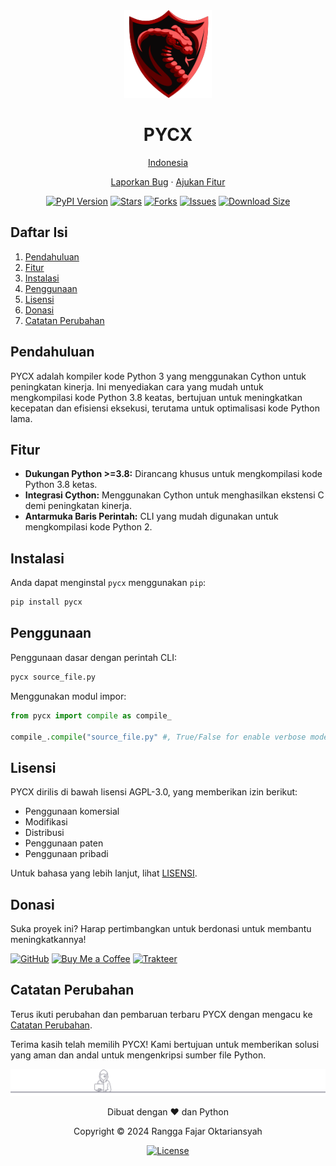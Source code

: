 <div align="center">
  <img src="https://raw.githubusercontent.com/FajarKim/pycx/master/image/logo.svg" alt="PYCX Logo" width="140"/>
  <h1>PYCX</h1>
  <p><a href="https://github.com/FajarKim/pycx/blob/master/README-ID.md">Indonesia</a></p>
  <p><a href="https://github.com/FajarKim/pycx/issues/new?assignees=&labels=bug&projects=&template=bug_report.yml">Laporkan Bug</a> · <a href="https://github.com/FajarKim/pycx/issues/new?assignees=&labels=enhancement&projects=&template=feature_request.yml">Ajukan Fitur</a></p>
  <p>
    <a href="https://pypi.org/project/pycx"><img src="https://img.shields.io/pypi/v/pycx?label=PyPI&labelColor=302d41&color=8aadf4&logoColor=d9e0ee&logo=pypi&style=for-the-badge" alt="PyPI Version"/></a>
    <a href="https://github.com/FajarKim/pycx/stargazers/"><img src="https://custom-icon-badges.demolab.com/github/stars/FajarKim/pycx?label=Stars&logo=star&labelColor=302d41&color=c9cbff&logoColor=d9e0ee&style=for-the-badge" alt="Stars"></a>
    <a href="https://github.com/FajarKim/pycx/network/members/"><img src="https://custom-icon-badges.demolab.com/github/forks/FajarKim/pycx?label=Forks&logo=fork&labelColor=302d41&color=b5e8e0&logoColor=d9e0ee&style=for-the-badge" alt="Forks"/></a>
    <a href="https://github.com/FajarKim/pycx/issues"><img src="https://custom-icon-badges.demolab.com/github/issues/FajarKim/pycx?label=Issues&labelColor=302d41&color=f5a97f&logoColor=d9e0ee&logo=issue&style=for-the-badge" alt="Issues"/></a>
    <a href="https://github.com/FajarKim/pycx/archive/refs/heads/master.zip"><img src="https://custom-icon-badges.demolab.com/github/languages/code-size/FajarKim/pycx?label=Download&logo=download&labelColor=302d41&color=b7bdf8&logoColor=d9e0ee&style=for-the-badge" alt="Download Size"/></a>
  </p>
</div>

## Daftar Isi

1. [Pendahuluan](#pendahuluan)
2. [Fitur](#fitur)
3. [Instalasi](#instalasi)
4. [Penggunaan](#penggunaan)
5. [Lisensi](#lisensi)
6. [Donasi](#donasi)
7. [Catatan Perubahan](#catatan-perubahan)

## Pendahuluan

PYCX adalah kompiler kode Python 3 yang menggunakan Cython untuk peningkatan kinerja. Ini menyediakan cara yang mudah untuk mengkompilasi kode Python 3.8 keatas, bertujuan untuk meningkatkan kecepatan dan efisiensi eksekusi, terutama untuk optimalisasi kode Python lama.

## Fitur

- **Dukungan Python >=3.8:** Dirancang khusus untuk mengkompilasi kode Python 3.8 ketas.
- **Integrasi Cython:** Menggunakan Cython untuk menghasilkan ekstensi C demi peningkatan kinerja.
- **Antarmuka Baris Perintah:** CLI yang mudah digunakan untuk mengkompilasi kode Python 2.

## Instalasi

Anda dapat menginstal `pycx` menggunakan `pip`:

```bash
pip install pycx
```

## Penggunaan

Penggunaan dasar dengan perintah CLI:

```bash
pycx source_file.py
```

Menggunakan modul impor:

```python
from pycx import compile as compile_

compile_.compile("source_file.py" #, True/False for enable verbose mode)
```

## Lisensi

PYCX dirilis di bawah lisensi AGPL-3.0, yang memberikan izin berikut:
- Penggunaan komersial
- Modifikasi
- Distribusi
- Penggunaan paten
- Penggunaan pribadi

Untuk bahasa yang lebih lanjut, lihat [LISENSI](https://github.com/FajarKim/pycx/blob/master/LICENSE).

## Donasi

Suka proyek ini? Harap pertimbangkan untuk berdonasi untuk membantu meningkatkannya!

[![GitHub](https://img.shields.io/badge/GitHub-Sponsor-blue?labelColor=302d41&color=f5bde6&logo=github&logoColor=d9e0ee&style=for-the-badge)](https://github.com/sponsors/FajarKim/)
[![Buy Me a Coffee](https://img.shields.io/badge/Buy%20Me%20A%20Coffee-Donate-blue?labelColor=302d41&color=eed49f&logo=buymeacoffee&logoColor=d9e0ee&style=for-the-badge)](https://buymeacoffee.com/fajarkim/)
[![Trakteer](https://custom-icon-badges.demolab.com/badge/Trakteer-Donate-blue?labelColor=302d41&color=ed8796&logo=trakteerid&logoColor=d9e0ee&style=for-the-badge)](https://trakteer.id/fajarkim/)

## Catatan Perubahan

Terus ikuti perubahan dan pembaruan terbaru PYCX dengan mengacu ke [Catatan Perubahan](https://github.com/FajarKim/pycx/releases).

Terima kasih telah memilih PYCX! Kami bertujuan untuk memberikan solusi yang aman dan andal untuk mengenkripsi sumber file Python.

<div align="center">
  <img src="https://raw.githubusercontent.com/FajarKim/FajarKim/master/images/line.svg?sanitize=true"/>
</div>

<p align="center">Dibuat dengan ❤️ dan Python</p>
<p align="center">Copyright © 2024 Rangga Fajar Oktariansyah</p>
<div align="center">
  <a href="https://github.com/FajarKim/pycx/blob/master/LICENSE"><img src="https://custom-icon-badges.demolab.com/github/license/FajarKim/pycx?label=License&labelColor=302d41&color=91d7e3&logo=law&logoColor=d9e0ee&style=for-the-badge" alt="License"></a>
</div>
